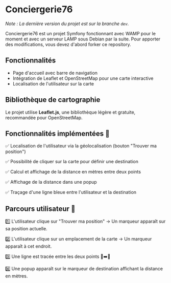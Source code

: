 # Conciergerie76

*Note : La dernière version du projet est sur la branche `dev`.*

Conciergerie76 est un projet Symfony fonctionnant avec WAMP pour le moment et avec un serveur LAMP sous Debian par la suite.
Pour apporter des modifications, vous devez d'abord forker ce repository.


## Fonctionnalités
- Page d'accueil avec barre de navigation
- Intégration de Leaflet et OpenStreetMap pour une carte interactive
- Localisation de l'utilisateur sur la carte



## Bibliothèque de cartographie
Le projet utilise **Leaflet.js**, une bibliothèque légère et gratuite, recommandée pour OpenStreetMap.

## Fonctionnalités implémentées 🎯
✅ Localisation de l'utilisateur via la géolocalisation (bouton "Trouver ma position")

✅ Possibilité de cliquer sur la carte pour définir une destination

✅ Calcul et affichage de la distance en mètres entre deux points

✅ Affichage de la distance dans une popup

✅ Traçage d'une ligne bleue entre l'utilisateur et la destination

## Parcours utilisateur 🎨
1️⃣ L'utilisateur clique sur "Trouver ma position" → Un marqueur apparaît sur sa position actuelle.

2️⃣ L'utilisateur clique sur un emplacement de la carte → Un marqueur apparaît à cet endroit.

3️⃣ Une ligne est tracée entre les deux points 📍➡️📍

4️⃣ Une popup apparaît sur le marqueur de destination affichant la distance en mètres.


